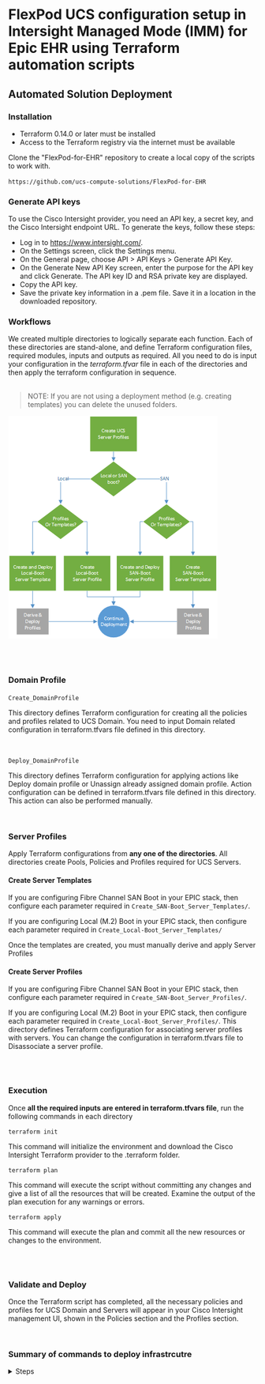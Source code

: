 # FlexPod UCS configuration setup in Intersight Managed Mode (IMM) for Epic EHR using Terraform automation scripts  

## Automated Solution Deployment

### Installation

- Terraform 0.14.0 or later must be installed
- Access to the Terraform registry via the internet must be available

Clone the "FlexPod-for-EHR"  repository to create a local copy of the scripts to work with.


`https://github.com/ucs-compute-solutions/FlexPod-for-EHR`


### Generate API keys

To use the Cisco Intersight provider, you need an API key, a secret key, and the Cisco Intersight endpoint URL. To generate the keys, follow these steps:
- Log in to https://www.intersight.com/.
- On the Settings screen, click the Settings menu.
- On the General page, choose API > API Keys > Generate API Key.
- On the Generate New API Key screen, enter the purpose for the API key and click Generate. The API key ID and RSA private key are displayed.
- Copy the API key.
- Save the private key information in a .pem file. Save it in a location in the downloaded repository.






### Workflows

We created multiple directories to logically separate each function. Each of these directories are stand-alone, and define Terraform configuration files, required modules, inputs and outputs as required. All you need to do is input your configuration in the *terraform.tfvar* file in each of the directories and then apply the terraform configuration in sequence.  
<br />
>NOTE: If you are not using a deployment method (e.g. creating templates) you can delete the unused folders. 

![Terraform Flow Diagram](../images/TF_Flow.png)


 
<br />
<br />

### Domain Profile 

`Create_DomainProfile`

This directory defines Terraform configuration for creating all the policies and profiles related to UCS Domain. 
You need to input Domain related configuration in terraform.tfvars file defined in this directory.

<br />


`Deploy_DomainProfile`

This directory defines Terraform configuration for applying actions like Deploy domain profile or Unassign already assigned domain profile. 
Action configuration can be defined in terraform.tfvars file defined in this directory. This action can also be performed manually.


<br />

### Server Profiles  

Apply Terraform configurations from **any one of the directories**. All directories create Pools, Policies and Profiles required for UCS Servers.  

#### Create Server Templates 

If you are configuring Fibre Channel SAN Boot in your EPIC stack, then configure each parameter required in `Create_SAN-Boot_Server_Templates/`.


If you are configuring Local (M.2) Boot in your EPIC stack, then configure each parameter required in `Create_Local-Boot_Server_Templates/` 

Once the templates are created, you must manually derive and apply Server Profiles


#### Create Server Profiles

If you are configuring Fibre Channel SAN Boot in your EPIC stack, then configure each parameter required in `Create_SAN-Boot_Server_Profiles/`.


If you are configuring Local (M.2) Boot in your EPIC stack, then configure each parameter required in `Create_Local-Boot_Server_Profiles/`. This directory defines Terraform configuration for associating server profiles with servers. 
You can change the configuration in terraform.tfvars file to Disassociate a server profile. 


<br />
<br />


### Execution
Once **all the required inputs are entered in terraform.tfvars file**, run the following commands in each directory
```
terraform init
```
This command will initialize the environment and download the Cisco Intersight Terraform provider to the .terraform folder.
```
terraform plan
```
This command will execute the script without committing any changes and give a list of all the resources that will be created. Examine the output of the plan execution for any warnings or errors.
```
terraform apply
```
This command will execute the plan and commit all the new resources or changes to the environment.

<br />
<br />


### Validate and Deploy
Once the Terraform script has completed, all the necessary policies and profiles for UCS Domain and Servers will appear in your Cisco Intersight management UI, shown in the Policies section and the Profiles section.

<br />

### Summary of commands to deploy infrastrcutre
<details><summary>Steps</summary>
<p>
Just to summarize, in each of the directories:
  <br />
(X) Chose the type of deployment (Templates or Profiles) you wish to use, and the boot method (SAN-boot or Local-Boot). Remove uneeded directories. 
  <br />
(X) Update "terraform.tfvars" file with required configuration
  <br />
(X) Run "Terraform commands" (init/plan/apply)
</p>
<br />
<br />
